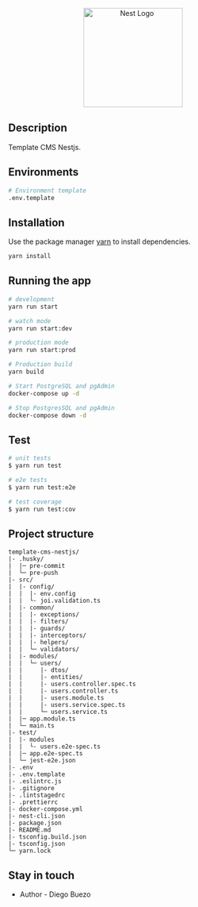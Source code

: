 <p align="center">
  <a href="http://nestjs.com/" target="blank"><img src="https://nestjs.com/img/logo-small.svg" width="200" alt="Nest Logo" /></a>
</p>

## Description

Template CMS Nestjs.

## Environments

```bash
# Environment template
.env.template
```

## Installation

Use the package manager [yarn](https://yarnpkg.com/) to install dependencies.

```bash
yarn install
```

## Running the app

```bash
# development
yarn run start

# watch mode
yarn run start:dev

# production mode
yarn run start:prod

# Production build
yarn build

# Start PostgreSQL and pgAdmin
docker-compose up -d

# Stop PostgresSQL and pgAdmin
docker-compose down -d
```

## Test

```bash
# unit tests
$ yarn run test

# e2e tests
$ yarn run test:e2e

# test coverage
$ yarn run test:cov
```

## Project structure

```Text
template-cms-nestjs/
|- .husky/
|  |─ pre-commit
|  └─ pre-push
|- src/
|  |- config/
|  |  |- env.config
|  |  └- joi.validation.ts
|  |- common/
|  |  |- exceptions/
|  |  |- filters/
|  |  |- guards/
|  |  |- interceptors/
|  |  |- helpers/
|  |  └─ validators/
|  |- modules/
|  |  └─ users/
|  |     |- dtos/
|  |     |- entities/
|  |     |- users.controller.spec.ts
|  |     |- users.controller.ts
|  |     |- users.module.ts
|  |     |- users.service.spec.ts
|  |     └─ users.service.ts
|  |─ app.module.ts
|  └─ main.ts
|- test/
|  |- modules
|  |  └- users.e2e-spec.ts
|  |─ app.e2e-spec.ts
|  └─ jest-e2e.json
|- .env
|- .env.template
|- .eslintrc.js
|- .gitignore
|- .lintstagedrc
|- .prettierrc
|- docker-compose.yml
|- nest-cli.json
|- package.json
|- README.md
|- tsconfig.build.json
|- tsconfig.json
└─ yarn.lock
```

## Stay in touch

- Author - Diego Buezo
